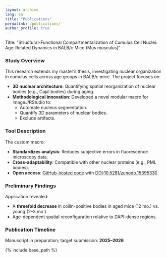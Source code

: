 ```yaml
---
layout: archive
lang: en
title: "Publications"
permalink: /publications/
author_profile: true
---
```


Title: "Structural-Functional Compartmentalization of Cumulus Cell Nuclei: Age-Related Dynamics in BALB/c Mice (Mus musculus)"

### Study Overview
This research extends my master’s thesis, investigating nuclear organization in cumulus cells across age groups in BALB/c mice. The project focuses on:

- **3D nuclear architecture**: Quantifying spatial reorganization of nuclear bodies (e.g., Cajal bodies) during aging.
- **Methodological innovation**: Developed a novel modular macro for ImageJ/RStudio to:
  - Automate nucleus segmentation.
  - Quantify 3D parameters of nuclear bodies.
  - Exclude artifacts.

### Tool Description
The custom macro:
- **Standardizes analysis**: Reduces subjective errors in fluorescence microscopy data.
- **Cross-adaptability**: Compatible with other nuclear proteins (e.g., PML bodies).
- **Open access**: [GitHub-hosted code](https://github.com/nicimov/3Dnucleus_data) with [DOI:10.5281/zenodo.15395330](https://doi.org/10.5281/zenodo.15395330).

### Preliminary Findings
Application revealed:
- A **threefold decrease** in coilin-positive bodies in aged mice (12 mo.) vs. young (2–3 mo.).
- Age-dependent spatial reconfiguration relative to DAPI-dense regions.

### Publication Timeline
Manuscript in preparation; target submission: **2025–2026** 

<!-- {% if site.author.googlescholar %}
  <div class="wordwrap">You can also find my articles on <a href="{{site.author.googlescholar}}">my Google Scholar profile</a>.</div>
{% endif %} -->

{% include base_path %}

<!-- New style rendering if publication categories are defined -->

<!--
{% if site.publication_category %}
  {% for category in site.publication_category  %}
    {% assign title_shown = false %}
    {% for post in site.publications reversed %}
      {% if post.category != category[0] %}
        {% continue %}
      {% endif %}
      {% unless title_shown %}
        <h2>{{ category[1].title }}</h2><hr />
        {% assign title_shown = true %}
      {% endunless %}
      {% include archive-single.html %}
    {% endfor %}
  {% endfor %}
{% else %}
  {% for post in site.publications reversed %}
    {% include archive-single.html %}
  {% endfor %}
{% endif %}
-->


